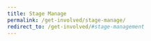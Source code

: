 ```yaml
---
title: Stage Manage
permalink: /get-involved/stage-manage/
redirect_to: /get-involved/#stage-management
---
```

